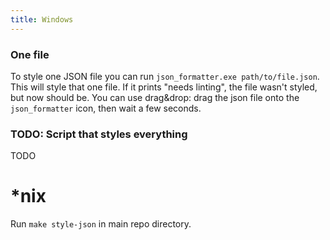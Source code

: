 ```yaml
---
title: Windows
---
```


### One file

To style one JSON file you can run `json_formatter.exe path/to/file.json`. This will style that one
file. If it prints "needs linting", the file wasn't styled, but now should be. You can use
drag&drop: drag the json file onto the `json_formatter` icon, then wait a few seconds.

### TODO: Script that styles everything

TODO

# *nix

Run `make style-json` in main repo directory.
